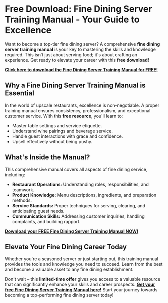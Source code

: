# Free Download: Fine Dining Server Training Manual - Your Guide to Excellence

Want to become a top-tier fine dining server? A comprehensive **fine dining server training manual** is your key to mastering the skills and knowledge required. This isn’t just about serving food; it's about crafting an experience. Get ready to elevate your career with this **free download!**

[**Click here to download the Fine Dining Server Training Manual for FREE!**](https://udemywork.com/fine-dining-server-training-manual)

## Why a Fine Dining Server Training Manual is Essential

In the world of upscale restaurants, excellence is non-negotiable. A proper training manual ensures consistency, professionalism, and exceptional customer service. With this **free resource**, you'll learn to:

*   Master table settings and service etiquette.
*   Understand wine pairings and beverage service.
*   Handle guest interactions with grace and confidence.
*   Upsell effectively without being pushy.

## What's Inside the Manual?

This comprehensive manual covers all aspects of fine dining service, including:

*   **Restaurant Operations:** Understanding roles, responsibilities, and teamwork.
*   **Product Knowledge:** Menu descriptions, ingredients, and preparation methods.
*   **Service Standards:** Proper techniques for serving, clearing, and anticipating guest needs.
*   **Communication Skills:** Addressing customer inquiries, handling complaints, and building rapport.

[**Download your FREE Fine Dining Server Training Manual NOW!**](https://udemywork.com/fine-dining-server-training-manual)

## Elevate Your Fine Dining Career Today

Whether you're a seasoned server or just starting out, this training manual provides the tools and knowledge you need to succeed. Learn from the best and become a valuable asset to any fine dining establishment.

Don't wait – this **limited-time offer** gives you access to a valuable resource that can significantly enhance your skills and career prospects. **[Get your free Fine Dining Server Training Manual here!](https://udemywork.com/fine-dining-server-training-manual)** Start your journey towards becoming a top-performing fine dining server today!
